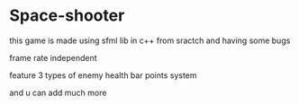 # Space-shooter

this game is made using sfml lib in c++ from sractch and having some bugs 
 
 frame rate independent 
 
 feature
 3 types of enemy
 health bar
 points system
 
 and u can add much more
